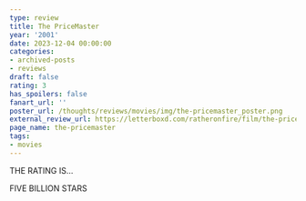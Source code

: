 ```yaml
---
type: review
title: The PriceMaster
year: '2001'
date: 2023-12-04 00:00:00
categories:
- archived-posts
- reviews
draft: false
rating: 3
has_spoilers: false
fanart_url: ''
poster_url: /thoughts/reviews/movies/img/the-pricemaster_poster.png
external_review_url: https://letterboxd.com/ratheronfire/film/the-pricemaster/
page_name: the-pricemaster
tags:
- movies
---
```


THE RATING IS...

FIVE BILLION STARS

